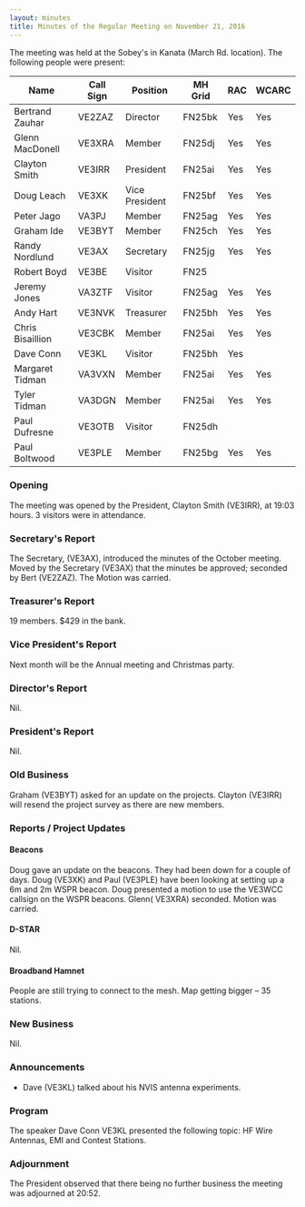 ```yaml
---
layout: minutes
title: Minutes of the Regular Meeting on November 21, 2016
---
```


The meeting was held at the Sobey's in Kanata (March Rd. location).
The following people were present:

| Name                   | Call Sign  | Position         | MH Grid | RAC | WCARC |
|------------------------|------------|------------------|---------|-----|-------|
| Bertrand Zauhar        | VE2ZAZ     | Director         | FN25bk  | Yes | Yes   |
| Glenn MacDonell        | VE3XRA     | Member           | FN25dj  | Yes | Yes   |
| Clayton Smith          | VE3IRR     | President        | FN25ai  | Yes | Yes   |
| Doug Leach             | VE3XK      | Vice President   | FN25bf  | Yes | Yes   |
| Peter Jago             | VA3PJ      | Member           | FN25ag  | Yes | Yes   |
| Graham Ide             | VE3BYT     | Member           | FN25ch  | Yes | Yes   |
| Randy Nordlund         | VE3AX      | Secretary        | FN25jg  | Yes | Yes   |
| Robert Boyd            | VE3BE      | Visitor          | FN25    |     |       |
| Jeremy Jones           | VA3ZTF     | Visitor          | FN25ag  | Yes | Yes   |
| Andy Hart              | VE3NVK     | Treasurer        | FN25bh  | Yes | Yes   |
| Chris Bisaillion       | VE3CBK     | Member           | FN25ai  | Yes | Yes   |
| Dave Conn              | VE3KL      | Visitor          | FN25bh  | Yes |       |
| Margaret Tidman        | VA3VXN     | Member           | FN25ai  | Yes | Yes   |
| Tyler Tidman           | VA3DGN     | Member           | FN25ai  | Yes | Yes   |
| Paul Dufresne          | VE3OTB     | Visitor          | FN25dh  |     |       |
| Paul Boltwood          | VE3PLE     | Member           | FN25bg  | Yes | Yes   |

### Opening

The meeting was opened by the President, Clayton Smith (VE3IRR), at 19:03 hours.
3 visitors were in attendance.

### Secretary's Report

The Secretary, (VE3AX), introduced the minutes of the October meeting.
Moved by the Secretary (VE3AX) that the minutes be approved; seconded by Bert (VE2ZAZ).
The Motion was carried.

### Treasurer's Report

19 members. $429 in the bank.

### Vice President's Report

Next month will be the Annual meeting and Christmas party.

### Director's Report

Nil.

### President's Report

Nil.

### Old Business

Graham (VE3BYT) asked for an update on the projects. Clayton (VE3IRR) will resend the project survey as there are new members.

### Reports / Project Updates

#### Beacons

Doug gave an update on the beacons. They had been down for a couple of days.
Doug (VE3XK) and Paul (VE3PLE)  have been looking at setting up a 6m and 2m WSPR beacon.
Doug presented a motion to use the VE3WCC callsign on the WSPR beacons. Glenn( VE3XRA) seconded.
Motion was carried.

#### D-STAR

Nil.

#### Broadband Hamnet

People are still trying to connect to the mesh. Map getting bigger – 35 stations.

### New Business

Nil.

### Announcements

* Dave (VE3KL) talked about his NVIS antenna experiments.

### Program

The speaker Dave Conn VE3KL presented the following topic: HF Wire Antennas, EMI and Contest Stations.

### Adjournment

The President observed that there being no further business the meeting was adjourned at 20:52.
